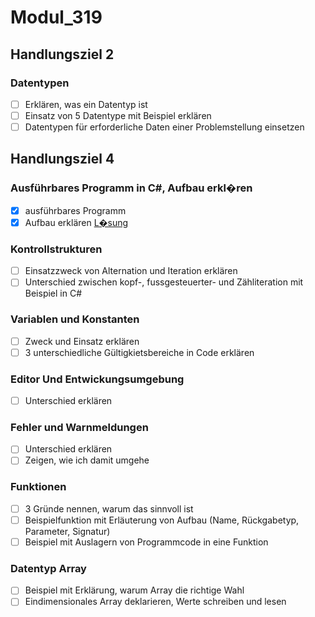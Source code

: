 # Modul_319

## Handlungsziel 2

### Datentypen

- [ ] Erklären, was ein Datentyp ist
- [ ] Einsatz von 5 Datentype mit Beispiel erklären
- [ ] Datentypen für erforderliche Daten einer Problemstellung einsetzen

## Handlungsziel 4

### Ausführbares Programm in C#, Aufbau erkl�ren

- [x] ausführbares Programm
- [x] Aufbau erklären
[L�sung](./Code_1/Program.cs)

### Kontrollstrukturen

- [ ] Einsatzzweck von Alternation und Iteration erklären
- [ ] Unterschied zwischen kopf-, fussgesteuerter- und Zähliteration mit Beispiel in C#

### Variablen und Konstanten

- [ ] Zweck und Einsatz erklären
- [ ] 3 unterschiedliche Gültigkietsbereiche in Code erklären

### Editor Und Entwickungsumgebung

- [ ] Unterschied erklären

### Fehler und Warnmeldungen

- [ ] Unterschied erklären
- [ ] Zeigen, wie ich damit umgehe

### Funktionen

- [ ] 3 Gründe nennen, warum das sinnvoll ist
- [ ] Beispielfunktion mit Erläuterung von Aufbau (Name, Rückgabetyp, Parameter, Signatur)
- [ ] Beispiel mit Auslagern von Programmcode in eine Funktion

### Datentyp Array

- [ ] Beispiel mit Erklärung, warum Array die richtige Wahl
- [ ] Eindimensionales Array deklarieren, Werte schreiben und lesen
